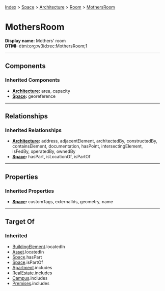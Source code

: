 [Index](../../../index.md) > [Space](../../Space.md) > [Architecture](../Architecture.md) > [Room](Room.md) > [MothersRoom](#)
# MothersRoom

**Display name:** Mothers' room<br />
**DTMI:** dtmi:org:w3id:rec:MothersRoom;1

---

## Components

### Inherited Components
* **[Architecture](../Architecture.md):** area, capacity
* **[Space](../../Space.md):** georeference

---

## Relationships

### Inherited Relationships
* **[Architecture](../Architecture.md):** address, adjacentElement, architectedBy, constructedBy, containsElement, documentation, hasPoint, intersectingElement, isFedBy, operatedBy, ownedBy
* **[Space](../../Space.md):** hasPart, isLocationOf, isPartOf

---

## Properties

### Inherited Properties
* **[Space](../../Space.md):** customTags, externalIds, geometry, name

---

## Target Of
### Inherited
* [BuildingElement](../../../BuildingElement/BuildingElement.md).locatedIn
* [Asset](../../../Asset/Asset.md).locatedIn
* [Space](../../Space.md).hasPart
* [Space](../../Space.md).isPartOf
* [Apartment](../../../Collection/Apartment.md).includes
* [RealEstate](../../../Collection/RealEstate.md).includes
* [Campus](../../../Collection/Campus.md).includes
* [Premises](../../../Collection/Premises.md).includes
